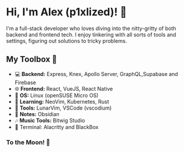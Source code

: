# Hi, I'm Alex (p1xlized)! 👋

I'm a full-stack developer who loves diving into the nitty-gritty of both backend and frontend tech. I enjoy tinkering with all sorts of tools and settings, figuring out solutions to tricky problems.
 
## My Toolbox 🧰
- 💻 **Backend:** Express, Knex, Apollo Server, GraphQL,Supabase and Firebase
- 🌐 **Frontend:** React, VueJS, React Native
- 🐧 **OS:** Linux (openSUSE Micro OS)
- 📱 **Learning:** NeoVim, Kubernetes, Rust
- 🔨 **Tools:** LunarVim, VSCode (vscodium)
- 📑 **Notes:** Obsidian
- 🎶 **Music Tools:** Bitwig Studio
- 👾 Terminal: Alacritty and BlackBox
### To the Moon! 🚀



